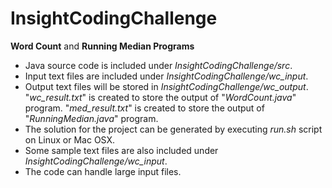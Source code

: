 # InsightCodingChallenge
**Word Count** and **Running Median Programs**

* Java source code is included under *InsightCodingChallenge/src*.
* Input text files are included under *InsightCodingChallenge/wc_input*.
* Output text files will be stored in *InsightCodingChallenge/wc_output*. "*wc_result.txt*" is created to store the output of "*WordCount.java*" program. "*med_result.txt*" is created to store the output of "*RunningMedian.java*" program.
* The solution for the project can be generated by executing *run.sh* script on Linux or Mac OSX.
* Some sample text files are also included under *InsightCodingChallenge/wc_input*.
* The code can handle large input files.

